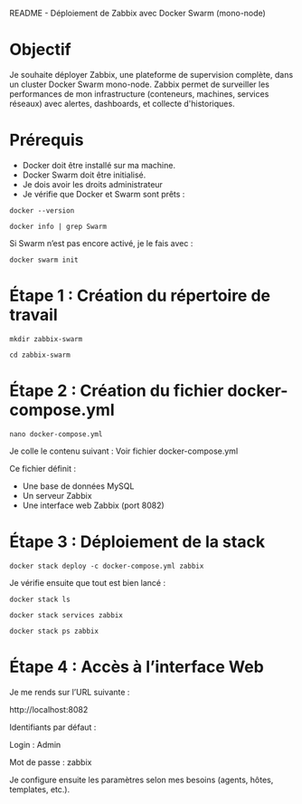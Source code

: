 README - Déploiement de Zabbix avec Docker Swarm (mono-node)

# Objectif

Je souhaite déployer Zabbix, une plateforme de supervision complète, dans un cluster Docker Swarm mono-node. Zabbix permet de surveiller les performances de mon infrastructure (conteneurs, machines, services réseaux) avec alertes, dashboards, et collecte d'historiques.

# Prérequis

- Docker doit être installé sur ma machine.
- Docker Swarm doit être initialisé.
- Je dois avoir les droits administrateur
- Je vérifie que Docker et Swarm sont prêts :

`docker --version`

`docker info | grep Swarm`

Si Swarm n’est pas encore activé, je le fais avec :

`docker swarm init`

# Étape 1 : Création du répertoire de travail

`mkdir zabbix-swarm`

`cd zabbix-swarm`

# Étape 2 : Création du fichier docker-compose.yml

`nano docker-compose.yml`

Je colle le contenu suivant :
Voir fichier docker-compose.yml

Ce fichier définit :

- Une base de données MySQL
- Un serveur Zabbix
- Une interface web Zabbix (port 8082)

# Étape 3 : Déploiement de la stack

`docker stack deploy -c docker-compose.yml zabbix`

Je vérifie ensuite que tout est bien lancé :

`docker stack ls`

`docker stack services zabbix`

`docker stack ps zabbix`

# Étape 4 : Accès à l’interface Web

Je me rends sur l’URL suivante :

http://localhost:8082

Identifiants par défaut :

Login : Admin

Mot de passe : zabbix

Je configure ensuite les paramètres selon mes besoins (agents, hôtes, templates, etc.).
